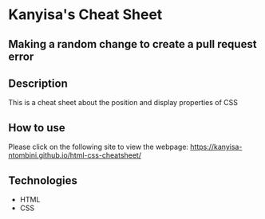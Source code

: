 # Kanyisa's Cheat Sheet
## Making a random change to create a pull request error

## Description
This is a cheat sheet about the position and display properties of CSS

## How to use
Please click on the following site to view the webpage: https://kanyisa-ntombini.github.io/html-css-cheatsheet/

## Technologies
- HTML
- CSS
